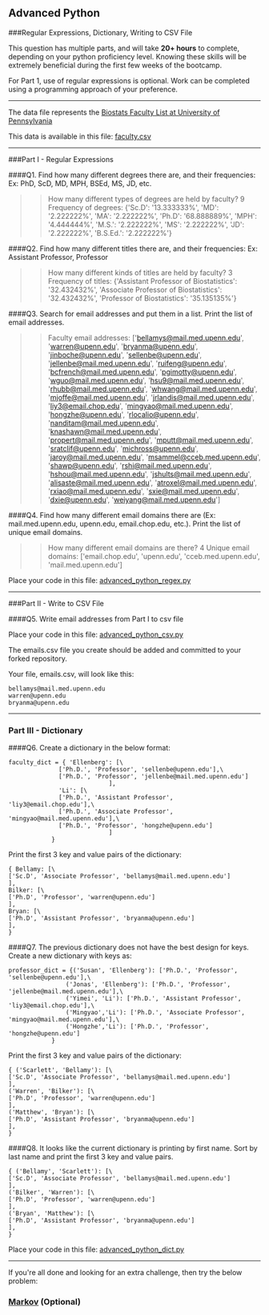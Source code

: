 ## Advanced Python    

###Regular Expressions, Dictionary, Writing to CSV File  

This question has multiple parts, and will take **20+ hours** to complete, depending on your python proficiency level.  Knowing these skills will be extremely beneficial during the first few weeks of the bootcamp.

For Part 1, use of regular expressions is optional.  Work can be completed using a programming approach of your preference. 

---

The data file represents the [Biostats Faculty List at University of Pennsylvania](http://www.med.upenn.edu/cceb/biostat/faculty.shtml)

This data is available in this file:  [faculty.csv](python/faculty.csv)

--- 

###Part I - Regular Expressions  


####Q1. Find how many different degrees there are, and their frequencies: Ex:  PhD, ScD, MD, MPH, BSEd, MS, JD, etc.

>> How many different types of degrees are held by faculty? 9
>> Frequency of degrees: {'Sc.D': '13.333333%', 'MD': '2.222222%', 'MA': '2.222222%', 'Ph.D': '68.888889%', 'MPH': '4.444444%', 'M.S.': '2.222222%', 'MS': '2.222222%', 'JD': '2.222222%', 'B.S.Ed.': '2.222222%'}


####Q2. Find how many different titles there are, and their frequencies:  Ex:  Assistant Professor, Professor

>> How many different kinds of titles are held by faculty? 3
>> Frequency of titles: {'Assistant Professor of Biostatistics': '32.432432%', 'Associate Professor of Biostatistics': '32.432432%', 'Professor of Biostatistics': '35.135135%'}


####Q3. Search for email addresses and put them in a list.  Print the list of email addresses.

>> Faculty email addresses: ['bellamys@mail.med.upenn.edu', 'warren@upenn.edu', 'bryanma@upenn.edu', 'jinboche@upenn.edu', 'sellenbe@upenn.edu', 'jellenbe@mail.med.upenn.edu', 'ruifeng@upenn.edu', 'bcfrench@mail.med.upenn.edu', 'pgimotty@upenn.edu', 'wguo@mail.med.upenn.edu', 'hsu9@mail.med.upenn.edu', 'rhubb@mail.med.upenn.edu', 'whwang@mail.med.upenn.edu', 'mjoffe@mail.med.upenn.edu', 'jrlandis@mail.med.upenn.edu', 'liy3@email.chop.edu', 'mingyao@mail.med.upenn.edu', 'hongzhe@upenn.edu', 'rlocalio@upenn.edu', 'nanditam@mail.med.upenn.edu', 'knashawn@mail.med.upenn.edu', 'propert@mail.med.upenn.edu', 'mputt@mail.med.upenn.edu', 'sratclif@upenn.edu', 'michross@upenn.edu', 'jaroy@mail.med.upenn.edu', 'msammel@cceb.med.upenn.edu', 'shawp@upenn.edu', 'rshi@mail.med.upenn.edu', 'hshou@mail.med.upenn.edu', 'jshults@mail.med.upenn.edu', 'alisaste@mail.med.upenn.edu', 'atroxel@mail.med.upenn.edu', 'rxiao@mail.med.upenn.edu', 'sxie@mail.med.upenn.edu', 'dxie@upenn.edu', 'weiyang@mail.med.upenn.edu']


####Q4. Find how many different email domains there are (Ex:  mail.med.upenn.edu, upenn.edu, email.chop.edu, etc.).  Print the list of unique email domains.

>> How many different email domains are there? 4
>> Unique email domains: ['email.chop.edu', 'upenn.edu', 'cceb.med.upenn.edu', 'mail.med.upenn.edu']


Place your code in this file: [advanced_python_regex.py](python/advanced_python_regex.py)

---

###Part II - Write to CSV File

####Q5.  Write email addresses from Part I to csv file

Place your code in this file: [advanced_python_csv.py](python/advanced_python_csv.py)

The emails.csv file you create should be added and committed to your forked repository.

Your file, emails.csv, will look like this:
```
bellamys@mail.med.upenn.edu
warren@upenn.edu
bryanma@upenn.edu
```

---

### Part III - Dictionary

####Q6.  Create a dictionary in the below format:
```
faculty_dict = { 'Ellenberg': [\
              ['Ph.D.', 'Professor', 'sellenbe@upenn.edu'],\
              ['Ph.D.', 'Professor', 'jellenbe@mail.med.upenn.edu']
                            ],
              'Li': [\
              ['Ph.D.', 'Assistant Professor', 'liy3@email.chop.edu'],\
              ['Ph.D.', 'Associate Professor', 'mingyao@mail.med.upenn.edu'],\
              ['Ph.D.', 'Professor', 'hongzhe@upenn.edu']
                            ]
            }
```
Print the first 3 key and value pairs of the dictionary:

>> 
```
{ Bellamy: [\ 
['Sc.D', 'Associate Professor', 'bellamys@mail.med.upenn.edu']
],
Bilker: [\ 
['Ph.D', 'Professor', 'warren@upenn.edu']
],
Bryan: [\ 
['Ph.D', 'Assistant Professor', 'bryanma@upenn.edu']
],
}
```

####Q7.  The previous dictionary does not have the best design for keys.  Create a new dictionary with keys as:

```
professor_dict = {('Susan', 'Ellenberg'): ['Ph.D.', 'Professor', 'sellenbe@upenn.edu'],\
                ('Jonas', 'Ellenberg'): ['Ph.D.', 'Professor', 'jellenbe@mail.med.upenn.edu'],\
                ('Yimei', 'Li'): ['Ph.D.', 'Assistant Professor', 'liy3@email.chop.edu'],\
                ('Mingyao','Li'): ['Ph.D.', 'Associate Professor', 'mingyao@mail.med.upenn.edu'],\
                ('Hongzhe','Li'): ['Ph.D.', 'Professor', 'hongzhe@upenn.edu']
            }
```

Print the first 3 key and value pairs of the dictionary:

>> 
```
{ ('Scarlett', 'Bellamy'): [\ 
['Sc.D', 'Associate Professor', 'bellamys@mail.med.upenn.edu']
],
('Warren', 'Bilker'): [\ 
['Ph.D', 'Professor', 'warren@upenn.edu']
],
('Matthew', 'Bryan'): [\ 
['Ph.D', 'Assistant Professor', 'bryanma@upenn.edu']
],
}
```

####Q8.  It looks like the current dictionary is printing by first name.  Sort by last name and print the first 3 key and value pairs.  

>> 
```
{ ('Bellamy', 'Scarlett'): [\ 
['Sc.D', 'Associate Professor', 'bellamys@mail.med.upenn.edu']
],
('Bilker', 'Warren'): [\ 
['Ph.D', 'Professor', 'warren@upenn.edu']
],
('Bryan', 'Matthew'): [\ 
['Ph.D', 'Assistant Professor', 'bryanma@upenn.edu']
],
}
```

Place your code in this file: [advanced_python_dict.py](python/advanced_python_dict.py)

--- 

If you're all done and looking for an extra challenge, then try the below problem:  

### [Markov](python/markov.py) (Optional)

